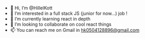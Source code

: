 - 👋 Hi, I’m @HillelKott
- 👀 I’m interested in a full stack JS (junior for now...) job !
- 🌱 I’m currently learning react in depth
- 💞️ I’m looking to collaborate on cool react things
- 📫 You can reach me on Gmail in hk0504128896@gmail.com 

<!---
HillelKott/HillelKott is a ✨ special ✨ repository because its `README.md` (this file) appears on your GitHub profile.
You can click the Preview link to take a look at your changes.
--->

